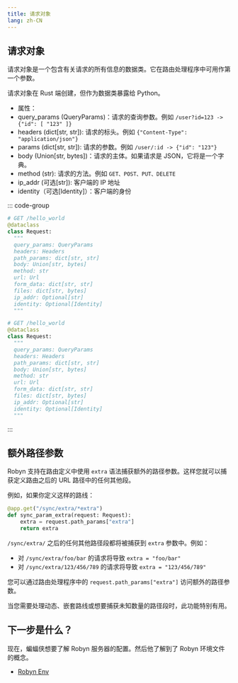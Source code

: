 ```yaml
---
title: 请求对象
lang: zh-CN
---
```


## 请求对象

请求对象是一个包含有关请求的所有信息的数据类。它在路由处理程序中可用作第一个参数。

请求对象在 Rust 端创建，但作为数据类暴露给 Python。

- 属性：
- query_params (QueryParams)：请求的查询参数。例如 `/user?id=123 -> {"id": [ "123" ]}`
- headers (dict[str, str]): 请求的标头。例如 `{"Content-Type": "application/json"}`
- params (dict[str, str]): 请求的参数。例如 `/user/:id -> {"id": "123"}`
- body (Union[str, bytes])：请求的主体。如果请求是 JSON，它将是一个字典。
- method (str): 请求的方法。例如 `GET、POST、PUT、DELETE`
- ip_addr (可选[str]): 客户端的 IP 地址
- identity（可选[Identity]）：客户端的身份

::: code-group

```py [untyped]
# GET /hello_world
@dataclass
class Request:
  """
  query_params: QueryParams
  headers: Headers
  path_params: dict[str, str]
  body: Union[str, bytes]
  method: str
  url: Url
  form_data: dict[str, str]
  files: dict[str, bytes]
  ip_addr: Optional[str]
  identity: Optional[Identity]
  """
```

```py [typed]
# GET /hello_world
@dataclass
class Request:
  """
  query_params: QueryParams
  headers: Headers
  path_params: dict[str, str]
  body: Union[str, bytes]
  method: str
  url: Url
  form_data: dict[str, str]
  files: dict[str, bytes]
  ip_addr: Optional[str]
  identity: Optional[Identity]
  """
```

:::

## 额外路径参数

Robyn 支持在路由定义中使用 `extra` 语法捕获额外的路径参数。这样您就可以捕获定义路由之后的 URL 路径中的任何其他段。

例如，如果你定义这样的路线：

```py
@app.get("/sync/extra/*extra")
def sync_param_extra(request: Request):
    extra = request.path_params["extra"]
    return extra
```

`/sync/extra/` 之后的任何其他路径段都将被捕获到 `extra` 参数中。例如：

- 对 `/sync/extra/foo/bar` 的请求将导致 `extra = "foo/bar"`
- 对 `/sync/extra/123/456/789` 的请求将导致 `extra = "123/456/789"`

您可以通过路由处理程序中的 `request.path_params["extra"]` 访问额外的路径参数。

当您需要处理动态、嵌套路线或想要捕获未知数量的路径段时，此功能特别有用。

## 下一步是什么？

现在，蝙蝠侠想要了解 Robyn 服务器的配置。然后他了解到了 Robyn 环境文件的概念。

- [Robyn Env](./robyn-env.md)